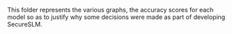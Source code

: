 This folder represents the various graphs, the accuracy scores for each model so as to justify why some decisions were made as part of developing SecureSLM.
